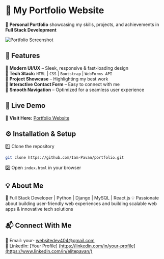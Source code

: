 # **🌟 My Portfolio Website**  

🚀 **Personal Portfolio** showcasing my skills, projects, and achievements in **Full Stack Development**  

![Portfolio Screenshot](https://your-image-link.com)

## **📌 Features**  
🔹 **Modern UI/UX** – Sleek, responsive & fast-loading design  
🔹 **Tech Stack:** `HTML` | `CSS` | `Bootstrap` | `WebForms API`  
🔹 **Project Showcase** – Highlighting my best work  
🔹 **Interactive Contact Form** – Easy to connect with me  
🔹 **Smooth Navigation** – Optimized for a seamless user experience  

## **🔗 Live Demo**  
🎯 **Visit Here:**  [Portfolio Website](https://pavanpw.netlify.app/) 


## **⚙️ Installation & Setup**  
1️⃣ Clone the repository  
```bash
git clone https://github.com/Iam-Pavan/portfolio.git
```
2️⃣ Open `index.html` in your browser  

## **💡 About Me**  
🚀 Full Stack Developer | Python | Django | MySQL | React.js
💡 Passionate about building user-friendly web experiences and building scalable web apps & innovative tech solutions


## **📬 Connect With Me**  
📧 Email: your- websitedev404@gmail.com  
🔗 LinkedIn: [Your Profile] (https://linkedin.com/in/your-profile](https://www.linkedin.com/in/elitepavan/) 


